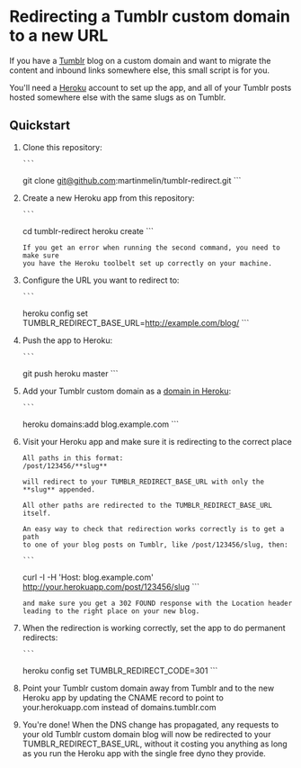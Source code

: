 Redirecting a Tumblr custom domain to a new URL
===============================================

If you have a [Tumblr](http://tumblr.com) blog on a custom domain and want to
migrate the content and inbound links somewhere else, this small script is
for you.

You'll need a [Heroku](http://heroku.com/) account to set up the app, and all
of your Tumblr posts hosted somewhere else with the same slugs as on Tumblr.

Quickstart
----------

1. Clone this repository:

       ```
   git clone git@github.com:martinmelin/tumblr-redirect.git
       ```

1. Create a new Heroku app from this repository:

       ```
   cd tumblr-redirect
   heroku create
       ```

       If you get an error when running the second command, you need to make sure
       you have the Heroku toolbelt set up correctly on your machine.

1. Configure the URL you want to redirect to:

       ```
   heroku config set TUMBLR_REDIRECT_BASE_URL=http://example.com/blog/
       ```

1. Push the app to Heroku:

       ```
   git push heroku master
       ```

1. Add your Tumblr custom domain as a [domain in Heroku](https://devcenter.heroku.com/articles/custom-domains):

       ```
    heroku domains:add blog.example.com
       ```


1. Visit your Heroku app and make sure it is redirecting to the correct place

       All paths in this format:
       /post/123456/**slug**

       will redirect to your TUMBLR_REDIRECT_BASE_URL with only the **slug** appended.

       All other paths are redirected to the TUMBLR_REDIRECT_BASE_URL itself.

       An easy way to check that redirection works correctly is to get a path
       to one of your blog posts on Tumblr, like /post/123456/slug, then:

       ```
   curl -I -H 'Host: blog.example.com' http://your.herokuapp.com/post/123456/slug
       ```

       and make sure you get a 302 FOUND response with the Location header
       leading to the right place on your new blog.

1. When the redirection is working correctly, set the app to do permanent
   redirects:

       ```
   heroku config set TUMBLR_REDIRECT_CODE=301
       ```

1. Point your Tumblr custom domain away from Tumblr and to the new Heroku app
   by updating the CNAME record to point to your.herokuapp.com instead of
   domains.tumblr.com

1. You're done! When the DNS change has propagated, any requests to your old 
   Tumblr custom domain blog will now be redirected to your
   TUMBLR_REDIRECT_BASE_URL, without it costing you anything as long as you run
   the Heroku app with the single free dyno they provide.
